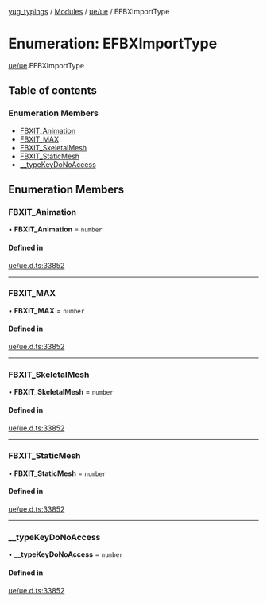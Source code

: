 [yug_typings](../README.md) / [Modules](../modules.md) / [ue/ue](../modules/ue_ue.md) / EFBXImportType

# Enumeration: EFBXImportType

[ue/ue](../modules/ue_ue.md).EFBXImportType

## Table of contents

### Enumeration Members

- [FBXIT\_Animation](ue_ue.EFBXImportType.md#fbxit_animation)
- [FBXIT\_MAX](ue_ue.EFBXImportType.md#fbxit_max)
- [FBXIT\_SkeletalMesh](ue_ue.EFBXImportType.md#fbxit_skeletalmesh)
- [FBXIT\_StaticMesh](ue_ue.EFBXImportType.md#fbxit_staticmesh)
- [\_\_typeKeyDoNoAccess](ue_ue.EFBXImportType.md#__typekeydonoaccess)

## Enumeration Members

### FBXIT\_Animation

• **FBXIT\_Animation** = `number`

#### Defined in

[ue/ue.d.ts:33852](https://github.com/YugMetaverse/yug_typings/blob/b7d9b19/ue/ue.d.ts#L33852)

___

### FBXIT\_MAX

• **FBXIT\_MAX** = `number`

#### Defined in

[ue/ue.d.ts:33852](https://github.com/YugMetaverse/yug_typings/blob/b7d9b19/ue/ue.d.ts#L33852)

___

### FBXIT\_SkeletalMesh

• **FBXIT\_SkeletalMesh** = `number`

#### Defined in

[ue/ue.d.ts:33852](https://github.com/YugMetaverse/yug_typings/blob/b7d9b19/ue/ue.d.ts#L33852)

___

### FBXIT\_StaticMesh

• **FBXIT\_StaticMesh** = `number`

#### Defined in

[ue/ue.d.ts:33852](https://github.com/YugMetaverse/yug_typings/blob/b7d9b19/ue/ue.d.ts#L33852)

___

### \_\_typeKeyDoNoAccess

• **\_\_typeKeyDoNoAccess** = `number`

#### Defined in

[ue/ue.d.ts:33852](https://github.com/YugMetaverse/yug_typings/blob/b7d9b19/ue/ue.d.ts#L33852)
